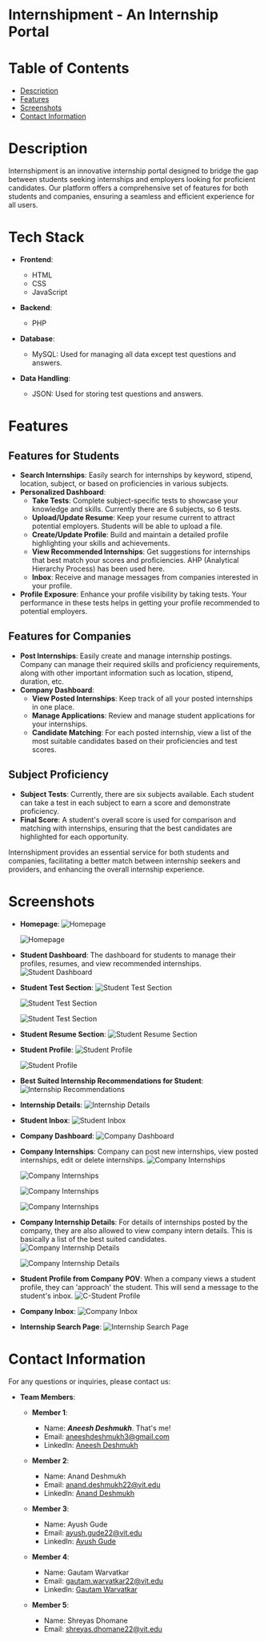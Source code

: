 # Internshipment - An Internship Portal

# Table of Contents

- [Description](#description)
- [Features](#features)
- [Screenshots](#screenshots)
- [Contact Information](#contactinformation)

# Description

Internshipment is an innovative internship portal designed to bridge the gap between students seeking internships and employers looking for proficient candidates. Our platform offers a comprehensive set of features for both students and companies, ensuring a seamless and efficient experience for all users.

# Tech Stack

- **Frontend**:
  - HTML
  - CSS
  - JavaScript

- **Backend**:
  - PHP

- **Database**:
  - MySQL: Used for managing all data except test questions and answers.

- **Data Handling**:
  - JSON: Used for storing test questions and answers.

# Features

## Features for Students

- **Search Internships**: Easily search for internships by keyword, stipend, location, subject, or based on proficiencies in various subjects.
- **Personalized Dashboard**:
  - **Take Tests**: Complete subject-specific tests to showcase your knowledge and skills. Currently there are 6 subjects, so 6 tests.
  - **Upload/Update Resume**: Keep your resume current to attract potential employers. Students will be able to upload a file.
  - **Create/Update Profile**: Build and maintain a detailed profile highlighting your skills and achievements.
  - **View Recommended Internships**: Get suggestions for internships that best match your scores and proficiencies. AHP (Analytical Hierarchy Process) has been used here.
  - **Inbox**: Receive and manage messages from companies interested in your profile.
- **Profile Exposure**: Enhance your profile visibility by taking tests. Your performance in these tests helps in getting your profile recommended to potential employers.

## Features for Companies

- **Post Internships**: Easily create and manage internship postings. Company can manage their required skills and proficiency requirements, along with other important information such as location, stipend, duration, etc.
- **Company Dashboard**:
  - **View Posted Internships**: Keep track of all your posted internships in one place.
  - **Manage Applications**: Review and manage student applications for your internships.
  - **Candidate Matching**: For each posted internship, view a list of the most suitable candidates based on their proficiencies and test scores.

## Subject Proficiency

- **Subject Tests**: Currently, there are six subjects available. Each student can take a test in each subject to earn a score and demonstrate proficiency.
- **Final Score**: A student's overall score is used for comparison and matching with internships, ensuring that the best candidates are highlighted for each opportunity.

Internshipment provides an essential service for both students and companies, facilitating a better match between internship seekers and providers, and enhancing the overall internship experience.

# Screenshots

- **Homepage**:
  ![Homepage](https://github.com/Dominic100/Internshipment/blob/main/Website%20Screenshots/Screenshot%20(109).png)
  
  ![Homepage](https://github.com/Dominic100/Internshipment/blob/main/Website%20Screenshots/Screenshot%20(110).png)

- **Student Dashboard**: The dashboard for students to manage their profiles, resumes, and view recommended internships.
  ![Student Dashboard](https://github.com/Dominic100/Internshipment/blob/main/Website%20Screenshots/Screenshot%20(112).png)

- **Student Test Section**:
  ![Student Test Section](https://github.com/Dominic100/Internshipment/blob/main/Website%20Screenshots/Screenshot%20(113).png)

  ![Student Test Section](https://github.com/Dominic100/Internshipment/blob/main/Website%20Screenshots/Screenshot%20(114).png)

  ![Student Test Section](https://github.com/Dominic100/Internshipment/blob/main/Website%20Screenshots/Screenshot%20(115).png)

- **Student Resume Section**:
  ![Student Resume Section](https://github.com/Dominic100/Internshipment/blob/main/Website%20Screenshots/Screenshot%20(116).png)

- **Student Profile**:
  ![Student Profile](https://github.com/Dominic100/Internshipment/blob/main/Website%20Screenshots/Screenshot%20(117).png)

  ![Student Profile](https://github.com/Dominic100/Internshipment/blob/main/Website%20Screenshots/Screenshot%20(118).png)

- **Best Suited Internship Recommendations for Student**:
  ![Internship Recommendations](https://github.com/Dominic100/Internshipment/blob/main/Website%20Screenshots/Screenshot%20(119).png)

- **Internship Details**:
  ![Internship Details](https://github.com/Dominic100/Internshipment/blob/main/Website%20Screenshots/Screenshot%20(120).png)

- **Student Inbox**:
  ![Student Inbox](https://github.com/Dominic100/Internshipment/blob/main/Website%20Screenshots/Screenshot%20(121).png)

- **Company Dashboard**:
  ![Company Dashboard](https://github.com/Dominic100/Internshipment/blob/main/Website%20Screenshots/Screenshot%20(122).png)

- **Company Internships**: Company can post new internships, view posted internships, edit or delete internships.
  ![Company Internships](https://github.com/Dominic100/Internshipment/blob/main/Website%20Screenshots/Screenshot%20(123).png)

  ![Company Internships](https://github.com/Dominic100/Internshipment/blob/main/Website%20Screenshots/Screenshot%20(124).png)

  ![Company Internships](https://github.com/Dominic100/Internshipment/blob/main/Website%20Screenshots/Screenshot%20(125).png)

  ![Company Internships](https://github.com/Dominic100/Internshipment/blob/main/Website%20Screenshots/Screenshot%20(126).png)

- **Company Internship Details**: For details of internships posted by the company, they are also allowed to view company intern details. This is basically a list of the best suited candidates.
  ![Company Internship Details](https://github.com/Dominic100/Internshipment/blob/main/Website%20Screenshots/Screenshot%20(127).png)

  ![Company Internship Details](https://github.com/Dominic100/Internshipment/blob/main/Website%20Screenshots/Screenshot%20(128).png)

- **Student Profile from Company POV**: When a company views a student profile, they can 'approach' the student. This will send a message to the student's inbox.
  ![C-Student Profile](https://github.com/Dominic100/Internshipment/blob/main/Website%20Screenshots/Screenshot%20(130).png)

- **Company Inbox**:
  ![Company Inbox](https://github.com/Dominic100/Internshipment/blob/main/Website%20Screenshots/Screenshot%20(129).png)

- **Internship Search Page**:
  ![Internship Search Page](https://github.com/Dominic100/Internshipment/blob/main/Website%20Screenshots/Screenshot%20(131).png)

# Contact Information

For any questions or inquiries, please contact us:

- **Team Members**:
  - **Member 1**:
    - Name: ***Aneesh Deshmukh***. That's me!
    - Email: [aneeshdeshmukh3@gmail.com](mailto:aneeshdeshmukh3@gmail.com)
    - LinkedIn: [Aneesh Deshmukh](https://www.linkedin.com/in/aneesh-deshmukh-093144252/)
  
  - **Member 2**:
    - Name: Anand Deshmukh
    - Email: [anand.deshmukh22@vit.edu](mailto:anand.deshmukh22@vit.edu)
    - LinkedIn: [Anand Deshmukh](https://www.linkedin.com/in/anand-deshmukh-586886258/)
  
  - **Member 3**:
    - Name: Ayush Gude
    - Email: [ayush.gude22@vit.edu](mailto:ayush.gude22@vit.edu)
    - LinkedIn: [Ayush Gude](https://www.linkedin.com/in/ayush-gude-9157052a8/)
  
  - **Member 4**:
    - Name: Gautam Warvatkar
    - Email: [gautam.warvatkar22@vit.edu](mailto:gautam.warvatkar22@vit.edu)
    - LinkedIn: [Gautam Warvatkar](https://www.linkedin.com/in/gautam-warvatkar-706b89136/)
   
  - **Member 5**:
    - Name: Shreyas Dhomane
    - Email: [shreyas.dhomane22@vit.edu](mailto:shreyas.dhomane22@vit.edu)
